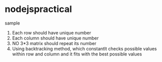# nodejspractical
sample

1. Each row should have unique number
2. Each column should have unique number
3. NO 3*3 matrix should repeat its number
4. Using backtracking method, which constantlt checks possible values within row and column and it fits with the best possible values